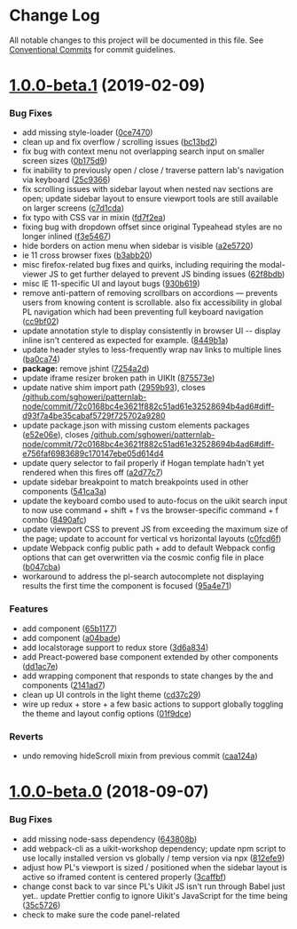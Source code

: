 # Change Log

All notable changes to this project will be documented in this file.
See [Conventional Commits](https://conventionalcommits.org) for commit guidelines.

# [1.0.0-beta.1](https://github.com/pattern-lab/patternlab-node/tree/master/packages/uikit-workshop/compare/@pattern-lab/uikit-workshop@1.0.0-beta.0...@pattern-lab/uikit-workshop@1.0.0-beta.1) (2019-02-09)


### Bug Fixes

* add missing style-loader ([0ce7470](https://github.com/pattern-lab/patternlab-node/tree/master/packages/uikit-workshop/commit/0ce7470))
* clean up and fix overflow / scrolling issues ([bc13bd2](https://github.com/pattern-lab/patternlab-node/tree/master/packages/uikit-workshop/commit/bc13bd2))
* fix bug with context menu not overlapping search input on smaller screen sizes ([0b175d9](https://github.com/pattern-lab/patternlab-node/tree/master/packages/uikit-workshop/commit/0b175d9))
* fix inability to previously open / close / traverse pattern lab's navigation via keyboard ([25c9366](https://github.com/pattern-lab/patternlab-node/tree/master/packages/uikit-workshop/commit/25c9366))
* fix scrolling issues with sidebar layout when nested nav sections are open; update sidebar layout to ensure viewport tools are still available on larger screens ([c7d1cda](https://github.com/pattern-lab/patternlab-node/tree/master/packages/uikit-workshop/commit/c7d1cda))
* fix typo with CSS var in mixin ([fd7f2ea](https://github.com/pattern-lab/patternlab-node/tree/master/packages/uikit-workshop/commit/fd7f2ea))
* fixing bug with dropdown offset since original Typeahead styles are no longer inlined ([f3e5467](https://github.com/pattern-lab/patternlab-node/tree/master/packages/uikit-workshop/commit/f3e5467))
* hide borders on action menu when sidebar is visible ([a2e5720](https://github.com/pattern-lab/patternlab-node/tree/master/packages/uikit-workshop/commit/a2e5720))
* ie 11 cross browser fixes ([b3abb20](https://github.com/pattern-lab/patternlab-node/tree/master/packages/uikit-workshop/commit/b3abb20))
* misc firefox-related bug fixes and quirks, including requiring the modal-viewer JS to get further delayed to prevent JS binding issues ([62f8bdb](https://github.com/pattern-lab/patternlab-node/tree/master/packages/uikit-workshop/commit/62f8bdb))
* misc IE 11-specific UI and layout bugs ([930b619](https://github.com/pattern-lab/patternlab-node/tree/master/packages/uikit-workshop/commit/930b619))
* remove anti-pattern of removing scrollbars on accordions — prevents users from knowing content is scrollable. also fix accessibility in global PL navigation which had been preventing full keyboard navigation ([cc9bf02](https://github.com/pattern-lab/patternlab-node/tree/master/packages/uikit-workshop/commit/cc9bf02))
* update annotation style to display consistently in browser UI -- display inline isn't centered as expected for example. ([8449b1a](https://github.com/pattern-lab/patternlab-node/tree/master/packages/uikit-workshop/commit/8449b1a))
* update header styles to less-frequently wrap nav links to multiple lines ([ba0ca74](https://github.com/pattern-lab/patternlab-node/tree/master/packages/uikit-workshop/commit/ba0ca74))
* **package:** remove jshint ([7254a2d](https://github.com/pattern-lab/patternlab-node/tree/master/packages/uikit-workshop/commit/7254a2d))
* update iframe resizer broken path in UIKIt ([875573e](https://github.com/pattern-lab/patternlab-node/tree/master/packages/uikit-workshop/commit/875573e))
* update native shim import path ([2959b93](https://github.com/pattern-lab/patternlab-node/tree/master/packages/uikit-workshop/commit/2959b93)), closes [/github.com/sghoweri/patternlab-node/commit/72c0168bc4e3621f882c51ad61e32528694b4ad6#diff-d93f7a4be35cabaf5729f725702a9280](https://github.com/pattern-lab/patternlab-node/tree/master/packages/uikit-workshop/issues/diff-d93f7a4be35cabaf5729f725702a9280)
* update package.json with missing custom elements packages ([e52e06e](https://github.com/pattern-lab/patternlab-node/tree/master/packages/uikit-workshop/commit/e52e06e)), closes [/github.com/sghoweri/patternlab-node/commit/72c0168bc4e3621f882c51ad61e32528694b4ad6#diff-e756faf6983689c170147ebe05d614d4](https://github.com/pattern-lab/patternlab-node/tree/master/packages/uikit-workshop/issues/diff-e756faf6983689c170147ebe05d614d4)
* update query selector to fail properly if Hogan template hadn't yet rendered when this fires off ([a2d77c7](https://github.com/pattern-lab/patternlab-node/tree/master/packages/uikit-workshop/commit/a2d77c7))
* update sidebar breakpoint to match breakpoints used in other components ([541ca3a](https://github.com/pattern-lab/patternlab-node/tree/master/packages/uikit-workshop/commit/541ca3a))
* update the keyboard combo used to auto-focus on the uikit search input to now use command + shift + f vs the browser-specific command + f combo ([8490afc](https://github.com/pattern-lab/patternlab-node/tree/master/packages/uikit-workshop/commit/8490afc))
* update viewport CSS to prevent JS from exceeding the maximum size of the page; update to account for vertical vs horizontal layouts ([c0fcd6f](https://github.com/pattern-lab/patternlab-node/tree/master/packages/uikit-workshop/commit/c0fcd6f))
* update Webpack config public path + add to default Webpack config options that can get overwritten via the cosmic config file in place ([b047cba](https://github.com/pattern-lab/patternlab-node/tree/master/packages/uikit-workshop/commit/b047cba))
* workaround to address the pl-search autocomplete not displaying results the first time the component is focused ([95a4e71](https://github.com/pattern-lab/patternlab-node/tree/master/packages/uikit-workshop/commit/95a4e71))


### Features

* add <pl-toggle-layout> component ([65b1177](https://github.com/pattern-lab/patternlab-node/tree/master/packages/uikit-workshop/commit/65b1177))
* add <pl-toggle-theme> component ([a04bade](https://github.com/pattern-lab/patternlab-node/tree/master/packages/uikit-workshop/commit/a04bade))
* add localstorage support to redux store ([3d6a834](https://github.com/pattern-lab/patternlab-node/tree/master/packages/uikit-workshop/commit/3d6a834))
* add Preact-powered base component extended by other components ([dd1ac7e](https://github.com/pattern-lab/patternlab-node/tree/master/packages/uikit-workshop/commit/dd1ac7e))
* add wrapping <pl-layout> component that responds to state changes by the <pl-toggle-theme> and <pl-toggle-layout> components ([2141ad7](https://github.com/pattern-lab/patternlab-node/tree/master/packages/uikit-workshop/commit/2141ad7))
* clean up UI controls in the light theme ([cd37c29](https://github.com/pattern-lab/patternlab-node/tree/master/packages/uikit-workshop/commit/cd37c29))
* wire up redux + store + a few basic actions to support globally toggling the theme and layout config options ([01f9dce](https://github.com/pattern-lab/patternlab-node/tree/master/packages/uikit-workshop/commit/01f9dce))


### Reverts

* undo removing hideScroll mixin from previous commit ([caa124a](https://github.com/pattern-lab/patternlab-node/tree/master/packages/uikit-workshop/commit/caa124a))





<a name="1.0.0-beta.0"></a>
# [1.0.0-beta.0](https://github.com/pattern-lab/patternlab-node/tree/master/packages/uikit-workshop/compare/@pattern-lab/uikit-workshop@1.0.0-alpha.7...@pattern-lab/uikit-workshop@1.0.0-beta.0) (2018-09-07)


### Bug Fixes

* add missing node-sass dependency ([643808b](https://github.com/pattern-lab/patternlab-node/tree/master/packages/uikit-workshop/commit/643808b))
* add webpack-cli as a uikit-workshop dependency; update npm script to use locally installed version vs globally / temp version via npx ([812efe9](https://github.com/pattern-lab/patternlab-node/tree/master/packages/uikit-workshop/commit/812efe9))
* adjust how PL's viewport is sized / positioned when the sidebar layout is active so iframed content is centered properly ([3caffbf](https://github.com/pattern-lab/patternlab-node/tree/master/packages/uikit-workshop/commit/3caffbf))
* change const back to var since PL's Uikit JS isn't run through Babel just yet.. update Prettier config to ignore Uikit's JavaScript for the time being ([35c5726](https://github.com/pattern-lab/patternlab-node/tree/master/packages/uikit-workshop/commit/35c5726))
* check to make sure the code panel-related <script> tag contains data before attempting to parse expected JSON. Partial fix to [#761](https://github.com/pattern-lab/patternlab-node/tree/master/packages/uikit-workshop/issues/761) as this should at least help prevent the current batch of JS errors from getting thrown ([9c16675](https://github.com/pattern-lab/patternlab-node/tree/master/packages/uikit-workshop/commit/9c16675))
* fix broken / missing closing HTML tag ([100ea8f](https://github.com/pattern-lab/patternlab-node/tree/master/packages/uikit-workshop/commit/100ea8f))
* fix JS paths imported ([1d7dec8](https://github.com/pattern-lab/patternlab-node/tree/master/packages/uikit-workshop/commit/1d7dec8))
* update ish-controls to be vertically centered in the global PL header by default ([f75de74](https://github.com/pattern-lab/patternlab-node/tree/master/packages/uikit-workshop/commit/f75de74))
* update PL code viewer to open and resize as expected + animate much more performantly using CSS transforms; update existing JS logic to clean up inlined CSS styles when closing PL modal / code viewer panel ([a5be07b](https://github.com/pattern-lab/patternlab-node/tree/master/packages/uikit-workshop/commit/a5be07b))
* **ui:**  fix keyboard shortcut for M link ([b4286ca](https://github.com/pattern-lab/patternlab-node/tree/master/packages/uikit-workshop/commit/b4286ca))
* **uikit:** correct ishViewportRange logic ([365c626](https://github.com/pattern-lab/patternlab-node/tree/master/packages/uikit-workshop/commit/365c626))
* **uikit:** remove indent from code panels ([e263fb0](https://github.com/pattern-lab/patternlab-node/tree/master/packages/uikit-workshop/commit/e263fb0))
* update PrismJS import ([564da7a](https://github.com/pattern-lab/patternlab-node/tree/master/packages/uikit-workshop/commit/564da7a))
* update typeahead selector so styles work as expected ([da13765](https://github.com/pattern-lab/patternlab-node/tree/master/packages/uikit-workshop/commit/da13765))
* workaround fix for the PL UIKit viewport resizer width occasionally getting stuck with a width of 0px in Safari and Firefox when the JS is initially booting up ([64c971d](https://github.com/pattern-lab/patternlab-node/tree/master/packages/uikit-workshop/commit/64c971d))


### Features

* 1st pass wiring up automatic critical CSS generation to UIkit ([7a982d6](https://github.com/pattern-lab/patternlab-node/tree/master/packages/uikit-workshop/commit/7a982d6))
* lay down prep work for adding full on service worker support to Pattern Lab's UI. Cache busting logic will likely need to get added but the overall setup being added pretty much works! ([c6051e3](https://github.com/pattern-lab/patternlab-node/tree/master/packages/uikit-workshop/commit/c6051e3))
* wire up new PL-specific iframe loader toast to display before the JS updating the iframe content kicks in ([4cb08d5](https://github.com/pattern-lab/patternlab-node/tree/master/packages/uikit-workshop/commit/4cb08d5))
* **package:** add test command which bails on error ([3118cac](https://github.com/pattern-lab/patternlab-node/tree/master/packages/uikit-workshop/commit/3118cac))





<a name="1.0.0-alpha.7"></a>

# [1.0.0-alpha.7](https://github.com/pattern-lab/patternlab-node/tree/master/packages/uikit-workshop/compare/@pattern-lab/uikit-workshop@1.0.0-alpha.6...@pattern-lab/uikit-workshop@1.0.0-alpha.7) (2018-07-06)

### Features

* **package:** add npmrc file ([55f5bc2](https://github.com/pattern-lab/patternlab-node/tree/master/packages/uikit-workshop/commit/55f5bc2))
* **package:** pin all dependencies ([415698e](https://github.com/pattern-lab/patternlab-node/tree/master/packages/uikit-workshop/commit/415698e))
* **package:** remove package-lock.json files ([5ab3995](https://github.com/pattern-lab/patternlab-node/tree/master/packages/uikit-workshop/commit/5ab3995))

<a name="1.0.0-alpha.6"></a>

# [1.0.0-alpha.6](https://github.com/pattern-lab/patternlab-node/tree/master/packages/uikit-workshop/compare/@pattern-lab/uikit-workshop@1.0.0-alpha.5...@pattern-lab/uikit-workshop@1.0.0-alpha.6) (2018-07-05)

### Features

* **tests:** use lerna run test at the monorepo level ([38a01b1](https://github.com/pattern-lab/patternlab-node/tree/master/packages/uikit-workshop/commit/38a01b1))

<a name="1.0.0-alpha.5"></a>

# [1.0.0-alpha.5](https://github.com/pattern-lab/patternlab-node/tree/master/packages/uikit-workshop/compare/@pattern-lab/uikit-workshop@1.0.0-alpha.4...@pattern-lab/uikit-workshop@1.0.0-alpha.5) (2018-05-04)

**Note:** Version bump only for package @pattern-lab/uikit-workshop

<a name="1.0.0-alpha.4"></a>

# [1.0.0-alpha.4](https://github.com/pattern-lab/patternlab-node/tree/master/packages/uikit-workshop/compare/@pattern-lab/uikit-workshop@1.0.0-alpha.3...@pattern-lab/uikit-workshop@1.0.0-alpha.4) (2018-03-21)

### Bug Fixes

* **lint:** run code through prettier ([ca52fde](https://github.com/pattern-lab/patternlab-node/tree/master/packages/uikit-workshop/commit/ca52fde)), closes [#825](https://github.com/pattern-lab/patternlab-node/tree/master/packages/uikit-workshop/issues/825)
* **package:** remove files obsoleted by monorepo ([9abb8ac](https://github.com/pattern-lab/patternlab-node/tree/master/packages/uikit-workshop/commit/9abb8ac))
* **package:** update LICENSE ([337aa32](https://github.com/pattern-lab/patternlab-node/tree/master/packages/uikit-workshop/commit/337aa32))
* **polyfill:** Remove classList reference ([f0978da](https://github.com/pattern-lab/patternlab-node/tree/master/packages/uikit-workshop/commit/f0978da))
* **README:** update content for consistency ([4edf0d4](https://github.com/pattern-lab/patternlab-node/tree/master/packages/uikit-workshop/commit/4edf0d4)), closes [#815](https://github.com/pattern-lab/patternlab-node/tree/master/packages/uikit-workshop/issues/815)
* **README:** update installation command ([026e810](https://github.com/pattern-lab/patternlab-node/tree/master/packages/uikit-workshop/commit/026e810))

### Features

* **package:** Add bower as an explicit dependency ([c070b80](https://github.com/pattern-lab/patternlab-node/tree/master/packages/uikit-workshop/commit/c070b80))

<a name="1.0.0-alpha.3"></a>

# [1.0.0-alpha.3](https://github.com/pattern-lab/patternlab-node/tree/master/packages/uikit-workshop/compare/@pattern-lab/uikit-workshop@1.0.0-alpha.2...@pattern-lab/uikit-workshop@1.0.0-alpha.3) (2018-03-05)

### Bug Fixes

* **config:** Add npm registry to lerna config ([1473cd5](https://github.com/pattern-lab/patternlab-node/tree/master/packages/uikit-workshop/commit/1473cd5))

<a name="1.0.0-alpha.2"></a>

# 1.0.0-alpha.2 (2018-03-02)

### Bug Fixes

* **packages:** Allow scoped publishing ([58beeb6](https://github.com/pattern-lab/patternlab-node/tree/master/packages/uikit-workshop/commit/58beeb6))

### Features

* **packages:** Update all package.json repo and bug links ([5eb2c11](https://github.com/pattern-lab/patternlab-node/tree/master/packages/uikit-workshop/commit/5eb2c11))
